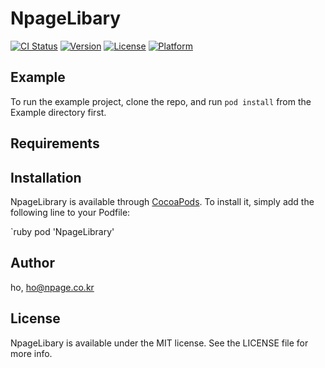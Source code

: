 # NpageLibary

[![CI Status](https://img.shields.io/travis/ho/NpageLibrary.svg?style=flat)](https://travis-ci.org/ho/NpageLibrary)
[![Version](https://img.shields.io/cocoapods/v/NpageLibrary.svg?style=flat)](https://cocoapods.org/pods/NpageLibrary)
[![License](https://img.shields.io/cocoapods/l/NpageLibrary.svg?style=flat)](https://cocoapods.org/pods/NpageLibrary)
[![Platform](https://img.shields.io/cocoapods/p/NpageLibrary.svg?style=flat)](https://cocoapods.org/pods/NpageLibrary)

## Example

To run the example project, clone the repo, and run `pod install` from the Example directory first.

## Requirements

## Installation

NpageLibrary is available through [CocoaPods](https://cocoapods.org). To install
it, simply add the following line to your Podfile:

`ruby
pod 'NpageLibrary'


## Author

ho, ho@npage.co.kr

## License

NpageLibary is available under the MIT license. See the LICENSE file for more info.
